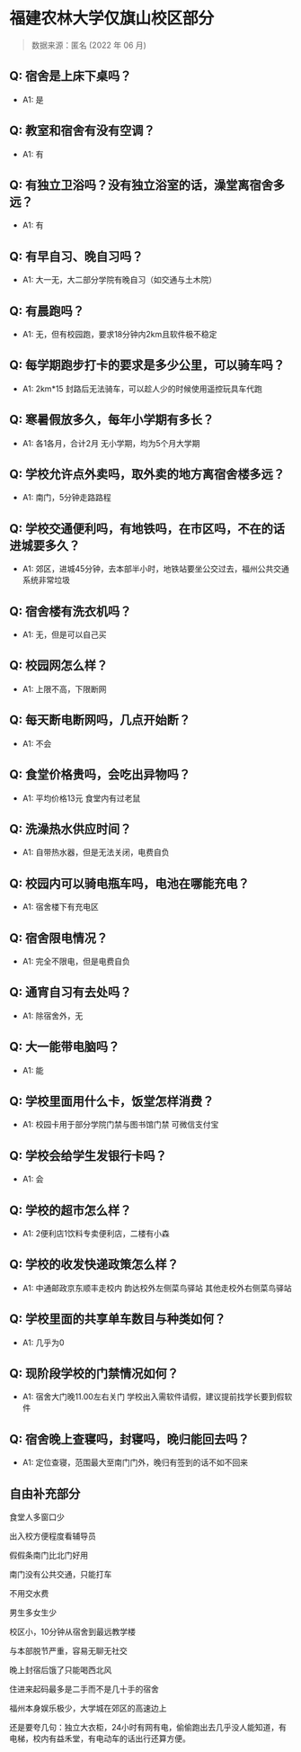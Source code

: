 # 福建农林大学仅旗山校区部分

> 数据来源：匿名 (2022 年 06 月)

## Q: 宿舍是上床下桌吗？

- A1: 是

## Q: 教室和宿舍有没有空调？

- A1: 有

## Q: 有独立卫浴吗？没有独立浴室的话，澡堂离宿舍多远？

- A1: 有

## Q: 有早自习、晚自习吗？

- A1: 大一无，大二部分学院有晚自习（如交通与土木院）

## Q: 有晨跑吗？

- A1: 无，但有校园跑，要求18分钟内2km且软件极不稳定

## Q: 每学期跑步打卡的要求是多少公里，可以骑车吗？

- A1: 2km\*15 封路后无法骑车，可以趁人少的时候使用遥控玩具车代跑

## Q: 寒暑假放多久，每年小学期有多长？

- A1: 各1各月，合计2月 无小学期，均为5个月大学期

## Q: 学校允许点外卖吗，取外卖的地方离宿舍楼多远？

- A1: 南门，5分钟走路路程

## Q: 学校交通便利吗，有地铁吗，在市区吗，不在的话进城要多久？

- A1: 郊区，进城45分钟，去本部半小时，地铁站要坐公交过去，福州公共交通系统非常垃圾

## Q: 宿舍楼有洗衣机吗？

- A1: 无，但是可以自己买

## Q: 校园网怎么样？

- A1: 上限不高，下限断网

## Q: 每天断电断网吗，几点开始断？

- A1: 不会

## Q: 食堂价格贵吗，会吃出异物吗？

- A1: 平均价格13元 食堂内有过老鼠

## Q: 洗澡热水供应时间？

- A1: 自带热水器，但是无法关闭，电费自负

## Q: 校园内可以骑电瓶车吗，电池在哪能充电？

- A1: 宿舍楼下有充电区

## Q: 宿舍限电情况？

- A1: 完全不限电，但是电费自负

## Q: 通宵自习有去处吗？

- A1: 除宿舍外，无

## Q: 大一能带电脑吗？

- A1: 能

## Q: 学校里面用什么卡，饭堂怎样消费？

- A1: 校园卡用于部分学院门禁与图书馆门禁
可微信支付宝

## Q: 学校会给学生发银行卡吗？

- A1: 会

## Q: 学校的超市怎么样？

- A1: 2便利店1饮料专卖便利店，二楼有小森

## Q: 学校的收发快递政策怎么样？

- A1: 中通邮政京东顺丰走校内
韵达校外左侧菜鸟驿站
其他走校外右侧菜鸟驿站

## Q: 学校里面的共享单车数目与种类如何？

- A1: 几乎为0

## Q: 现阶段学校的门禁情况如何？

- A1: 宿舍大门晚11.00左右关门
学校出入需软件请假，建议提前找学长要到假软件

## Q: 宿舍晚上查寝吗，封寝吗，晚归能回去吗？

- A1: 定位查寝，范围最大至南门门外，晚归有签到的话不如不回来

## 自由补充部分

食堂人多窗口少

出入校方便程度看辅导员

假假条南门比北门好用

南门没有公共交通，只能打车

不用交水费

男生多女生少

校区小，10分钟从宿舍到最远教学楼

与本部脱节严重，容易无聊无社交

晚上封宿后饿了只能喝西北风

住进来起码最多是二手而不是几十手的宿舍

福州本身娱乐极少，大学城在郊区的高速边上

还是要夸几句：独立大衣柜，24小时有网有电，偷偷跑出去几乎没人能知道，有电梯，校内有益禾堂，有电动车的话出行还算方便。
